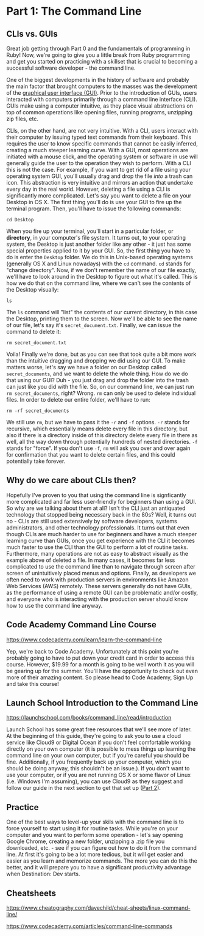 # Part 1: The Command Line

## CLIs vs. GUIs

Great job getting through Part 0 and the fundamentals of programming in Ruby! Now, we're going to give you a little break from Ruby programming and get you started on practicing with a skillset that is crucial to becoming a successful software developer - the command line.

One of the biggest developments in the history of software and probably the main factor that brought computers to the masses was the development of the [graphical user interface (GUI)](https://en.wikipedia.org/wiki/Graphical_user_interface). Prior to the introduction of GUIs, users interacted with computers primarily through a command line interface (CLI). GUIs make using a computer intuitive, as they place visual abstractions on top of common operations like opening files, running programs, unzipping zip files, etc.

CLIs, on the other hand, are not very intuitive. With a CLI, users interact with their computer by issuing typed text commands from their keyboard. This requires the user to know specific commands that cannot be easily inferred, creating a much steeper learning curve. With a GUI, most operations are initiated with a mouse click, and the operating system or software in use will generally guide the user to the operation they wish to perform. With a CLI this is not the case. For example, if you want to get rid of a file using your operating system GUI, you'll usually drag and drop the file *into* a trash can icon. This abstraction is very intuitive and mirrors an action that undertake every day in the real world. However, deleting a file using a CLI is significantly more complicated. Let's say you want to delete a file on your Desktop in OS X. The first thing you'll do is use your GUI to fire up the terminal program. Then, you'll have to issue the following commands:

    cd Desktop

When you fire up your terminal, you'll start in a particular folder, or **directory**, in your computer's file system. It turns out, to your operating system, the Desktop is just another folder like any other - it just has some special properties applied to it by your GUI. So, the first thing you have to do is enter the `Desktop` folder. We do this in Unix-based operating systems (generally OS X and Linux nowadays) with the `cd` command. `cd` stands for "change directory". Now, if we don't remember the name of our file exactly, we'll have to look around in the Desktop to figure out what it's called. This is how we do that on the command line, where we can't see the contents of the Desktop visually:

    ls

The `ls` command will "list" the contents of our current directory, in this case the Desktop, printing them to the screen. Now we'll be able to see the name of our file, let's say it's `secret_document.txt`. Finally, we can issue the command to delete it:

    rm secret_document.txt

Voila! Finally we're done, but as you can see that took quite a bit more work than the intuitive dragging and dropping we did using our GUI. To make matters worse, let's say we have a folder on our Desktop called `secret_documents`, and we want to delete the whole thing. How do we do that using our GUI? Duh - you just drag and drop the folder into the trash can just like you did with the file. So, on our command line, we can just run `rm secret_documents`, right? Wrong. `rm` can only be used to delete individual files. In order to delete our entire folder, we'll have to run:

    rm -rf secret_documents

We still use `rm`, but we have to pass it the `-r` and `-f` options. `-r` stands for recursive, which essentially means delete every file in this directory, but also if there is a directory inside of this directory delete every file in there as well, all the way down through potentially hundreds of nested directories. `-f` stands for "force". If you don't use `-f`, `rm` will ask you over and over again for confirmation that you want to delete certain files, and this could potentially take forever.

## Why do we care about CLIs then?

Hopefully I've proven to you that using the command line is signficantly more complicated and far less user-friendly for beginners than using a GUI. So why are we talking about them at all? Isn't the CLI just an antiquated technology that stopped being necessary back in the 80s? Well, it turns out no - CLIs are still used extensively by software developers, systems administrators, and other technology professionals. It turns out that even though CLIs are much harder to use for beginners and have a much steeper learning curve than GUIs, once you get experience with the CLI it becomes much faster to use the CLI than the GUI to perform a lot of routine tasks. Furthermore, many operations are not as easy to abstract visually as the example above of deleted a file. In many cases, it becomes far less complicated to use the command line than to navigate through screen after screen of unintuitively placed menus and options. Finally, as developers we often need to work with production servers in environments like Amazon Web Services (AWS) remotely. These servers generally do not have GUIs, as the performance of using a remote GUI can be problematic and/or costly, and everyone who is interacting with the production server should know how to use the command line anyway.

## Code Academy Command Line Course

<https://www.codecademy.com/learn/learn-the-command-line>

Yep, we're back to Code Academy. Unfortunately at this point you're probably going to have to put down your credit card in order to access this course. However, $19.99 for a month is going to be well worth it as you will be gearing up for the summer. You'll have the opportunity to check out even more of their amazing content. So please head to Code Academy, Sign Up and take this course!


## Launch School Introduction to the Command Line

<https://launchschool.com/books/command_line/read/introduction>

Launch School has some great free resources that we'll see more of later. At the beginning of this guide, they're going to ask you to use a cloud service like Cloud9 or Digital Ocean if you don't feel comfortable working directly on your own computer (it is possible to mess things up learning the command line on your own computer, but if you're careful you should be fine. Additionally, if you frequently back up your computer, which you should be doing anyway, this shouldn't be an issue.). If you don't want to use your computer, or if you are not running OS X or some flavor of Linux (i.e. Windows I'm assuming), you can use Cloud9 as they suggest and follow our guide in the next section to get that set up ([Part 2](part2_cloud9_setup.md)).

## Practice

One of the best ways to level-up your skils with the command line is to force yourself to start using it for routine tasks. While you're on your computer and you want to perform some operation - let's say opening Google Chrome, creating a new folder, unzipping a .zip file you downloaded, etc. - see if you can figure out how to do it from the command line. At first it's going to be a lot more tedious, but it will get easier and easier as you learn and memorize commands. The more you can do this the better, and it will prepare you to have a significant productivity advantage when Destination: Dev starts.

## Cheatsheets
<https://www.cheatography.com/davechild/cheat-sheets/linux-command-line/>

<https://www.codecademy.com/articles/command-line-commands>
